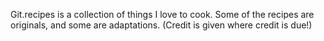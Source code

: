 Git.recipes is a collection of things I love to cook. Some of the recipes are originals, and some are adaptations. (Credit is given where credit is due!)
